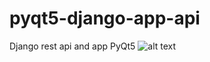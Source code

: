 # pyqt5-django-app-api
Django rest api and app PyQt5
![alt text](https://github.com/amirzp/pyqt5-django-app-api/screenshot.png?raw=true)
